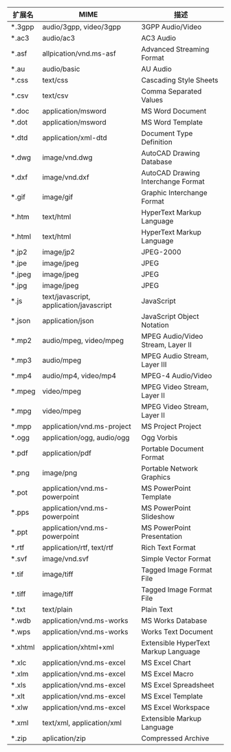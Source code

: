 扩展名|MIME|描述
---|---|---
*.3gpp|audio/3gpp, video/3gpp|3GPP Audio/Video
*.ac3|audio/ac3|AC3 Audio
*.asf|allpication/vnd.ms-asf|Advanced Streaming Format
*.au|audio/basic|AU Audio
*.css|text/css|Cascading Style Sheets
*.csv|text/csv|Comma Separated Values
*.doc|application/msword|MS Word Document
*.dot|application/msword|MS Word Template
*.dtd|application/xml-dtd|Document Type Definition
*.dwg|image/vnd.dwg|AutoCAD Drawing Database
*.dxf|image/vnd.dxf|AutoCAD Drawing Interchange Format
*.gif|image/gif|Graphic Interchange Format
*.htm|text/html|HyperText Markup Language
*.html|text/html|HyperText Markup Language
*.jp2|image/jp2|JPEG-2000
*.jpe|image/jpeg|JPEG
*.jpeg|image/jpeg|JPEG
*.jpg|image/jpeg|JPEG
*.js|text/javascript, application/javascript|JavaScript
*.json|application/json|JavaScript Object Notation
*.mp2|audio/mpeg, video/mpeg|MPEG Audio/Video Stream, Layer II
*.mp3|audio/mpeg|MPEG Audio Stream, Layer III
*.mp4|audio/mp4, video/mp4|MPEG-4 Audio/Video
*.mpeg|video/mpeg|MPEG Video Stream, Layer II
*.mpg|video/mpeg|MPEG Video Stream, Layer II
*.mpp|application/vnd.ms-project|MS Project Project
*.ogg|application/ogg, audio/ogg|Ogg Vorbis
*.pdf|application/pdf |Portable Document Format
*.png|image/png|Portable Network Graphics
*.pot|application/vnd.ms-powerpoint|MS PowerPoint Template
*.pps|application/vnd.ms-powerpoint|MS PowerPoint Slideshow
*.ppt|application/vnd.ms-powerpoint|MS PowerPoint Presentation
*.rtf|application/rtf, text/rtf|Rich Text Format
*.svf|image/vnd.svf|Simple Vector Format
*.tif|image/tiff|Tagged Image Format File
*.tiff|image/tiff|Tagged Image Format File
*.txt|text/plain|Plain Text
*.wdb|application/vnd.ms-works|MS Works Database
*.wps|application/vnd.ms-works|Works Text Document
*.xhtml|application/xhtml+xml|Extensible HyperText Markup Language
*.xlc|application/vnd.ms-excel|MS Excel Chart
*.xlm|application/vnd.ms-excel|MS Excel Macro
*.xls|application/vnd.ms-excel|MS Excel Spreadsheet
*.xlt|application/vnd.ms-excel|MS Excel Template
*.xlw|application/vnd.ms-excel|MS Excel Workspace
*.xml|text/xml, application/xml|Extensible Markup Language
*.zip|aplication/zip|Compressed Archive